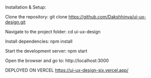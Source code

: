 Installation & Setup:

Clone the repository:
git clone https://github.com/Dakshhinya/ui-ux-design.git

Navigate to the project folder:
cd ui-ux-design

Install dependencies:
npm install

Start the development server:
npm start

Open the browser and go to:
http://localhost:3000

DEPLOYED ON VERCEL
https://ui-ux-design-six.vercel.app/